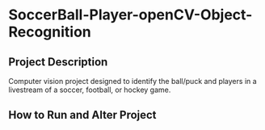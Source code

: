 # SoccerBall-Player-openCV-Object-Recognition

## Project Description
Computer vision project designed to identify the ball/puck and players in a livestream of a soccer, football, or hockey game.

## How to Run and Alter Project
